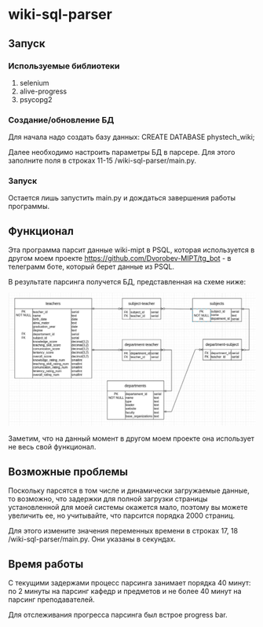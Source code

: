 # wiki-sql-parser

## Запуск

### Используемые библиотеки

1. selenium
2. alive-progress
3. psycopg2

### Создание/обновление БД
Для начала надо создать базу данных: CREATE DATABASE phystech_wiki;

Далее необходимо настроить параметры БД в парсере. Для этого заполните поля в строках 11-15 /wiki-sql-parser/main.py.

### Запуск

Остается лишь запустить main.py и дождаться завершения работы программы.

## Функционал

Эта программа парсит данные wiki-mipt в PSQL, которая используется в другом моем проекте https://github.com/Dvorobev-MIPT/tg_bot - в телеграмм боте, который берет данные из PSQL.

В результате парсинга получется БД, представленная на схеме ниже:

![alt text](https://github.com/Dvorobev-MIPT/wiki-sql-parser/blob/main/Example.jpg)


Заметим, что на данный момент в другом моем проекте она использует не весь свой функционал.

## Возможные проблемы

Поскольку парсятся в том числе и динамически загружаемые данные, то возможно, что задержки для полной загрузки страницы установленной для моей системы окажется мало, поэтому вы можете увеличить ее, но учитывайте, что парсится порядка 2000 страниц.

Для этого измените значения переменных времени в строках 17, 18 /wiki-sql-parser/main.py. Они указаны в секундах.


## Время работы

С текущими задержами процесс парсинга занимает порядка 40 минут: по 2 минуты на парсинг кафедр и предметов и не более 40 минут на парсинг преподавателей.

Для отслеживания прогресса парсинга был встрое progress bar.
